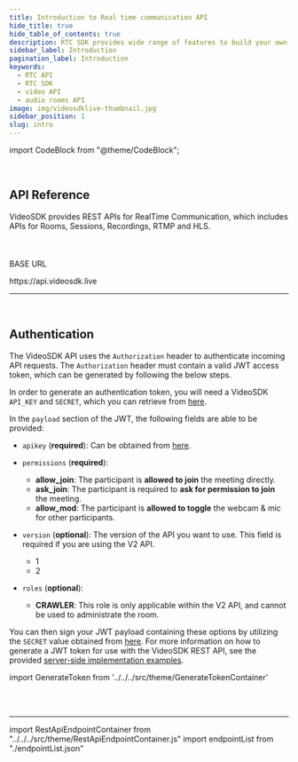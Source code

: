 ```yaml
---
title: Introduction to Real time communication API
hide_title: true
hide_table_of_contents: true
description: RTC SDK provides wide range of features to build your own custom video chat application without worrying about performance issues and scaling.
sidebar_label: Introduction
pagination_label: Introduction
keywords:
  - RTC API
  - RTC SDK
  - video API
  - audio rooms API
image: img/videosdklive-thumbnail.jpg
sidebar_position: 1
slug: intro
---
```


import CodeBlock from "@theme/CodeBlock";

<div id="tailwind">
<div class="row">
<div class="col col--6">
<br />
<h2> API Reference </h2>
<div >
VideoSDK provides REST APIs for RealTime Communication, which includes APIs for Rooms, Sessions, Recordings, RTMP and HLS.
</div>
</div>
<div class="col col--6">
<br /> <br /> <br />
<div>
 <div className="bg-[#333A47] rounded-t-lg pt-4 pb-4 pl-3 flex lg:flex-row flex-col align-middle">
  <div className="flex-1 text-sm font-bold text-white-1">BASE URL</div>
  </div>
  <div className="method_code_block">
   <div className="pt-4 pl-4 pr-4 pb-2 bg-[#252a34] rounded-b-lg flex flex-col align-middle">
    <p className="mb-2">
              <span className="text-[#7D8EAD] text-sm font-bold max-w-min hover:text-white-100">
                https://api.videosdk.live
              </span>
    </p>
    </div>
</div>
</div>

</div>
</div>

<hr />
<br />
<div class="row">
<div class="col col--6">
<h2> Authentication </h2>
<div >

The VideoSDK API uses the `Authorization` header to authenticate incoming API requests. The `Authorization` header must contain a valid JWT access token, which can be generated by following the below steps.

In order to generate an authentication token, you will need a VideoSDK `API_KEY` and `SECRET`, which you can retrieve from [here](https://app.videosdk.live/api-keys).

In the `payload` section of the JWT, the following fields are able to be provided:

- `apikey` (**required**): Can be obtained from [here](https://app.videosdk.live/api-keys).

- `permissions` (**required**):
  - **allow_join**: The participant is **allowed to join** the meeting directly.
  - **ask_join**: The participant is required to **ask for permission to join** the meeting.
  - **allow_mod**: The participant is **allowed to toggle** the webcam & mic for other participants.

- `version` (**optional**): The version of the API you want to use. This field is required if you are using the V2 API.
  - 1
  - 2

- `roles` (**optional**):

  - **CRAWLER**: This role is only applicable within the V2 API, and cannot be used to administrate the room.

You can then sign your JWT payload containing these options by utilizing the `SECRET` value obtained from [here](https://app.videosdk.live/api-keys). For more information on how to generate a JWT token for use with the VideoSDK REST API, see the provided [server-side implementation examples](https://github.com/videosdk-live/videosdk-rtc-api-server-examples).

</div>
</div>
<div class="col col--6">

import GenerateToken from '../../../src/theme/GenerateTokenContainer'

<br /><br />
<GenerateToken/>

</div>
</div>
</div>

---

import RestApiEndpointContainer from "../../../src/theme/RestApiEndpointContainer.js"
import endpointList from "./endpointList.json"

<RestApiEndpointContainer endpointSections={endpointList}/>
